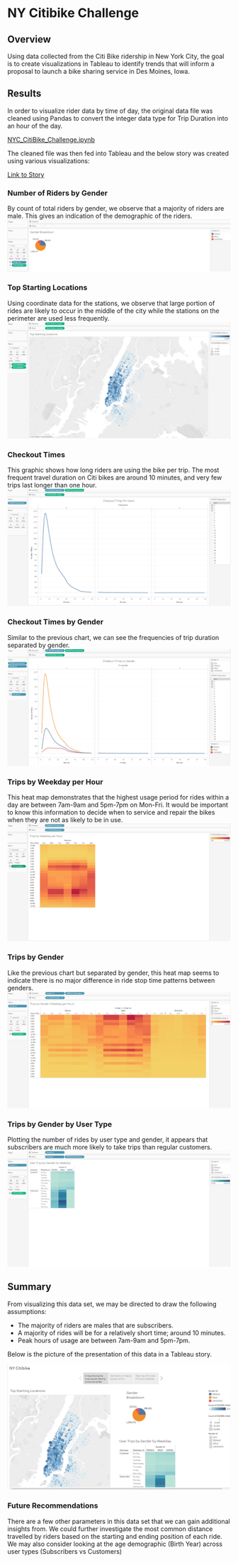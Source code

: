 # NY Citibike Challenge

## Overview
Using data collected from the Citi Bike ridership in New York City, the goal is to create visualizations in Tableau to identify trends that will inform a proposal to launch a bike sharing service in Des Moines, Iowa.

## Results
In order to visualize rider data by time of day, the original data file was cleaned using Pandas to convert the integer data type for Trip Duration into an hour of the day.

[NYC_CitiBike_Challenge.ipynb](https://github.com/rptseng/bikesharing/blob/main/NYC_CitiBike_Challenge.ipynb)

The cleaned file was then fed into Tableau and the below story was created using various visualizations:

[Link to Story](https://public.tableau.com/app/profile/ryan.tseng/viz/NY_citibike/NYCitibike)

### Number of Riders by Gender
By count of total riders by gender, we observe that a majority of riders are male. This gives an indication of the demographic of the riders.
![gender_breakdown.png](https://github.com/rptseng/bikesharing/blob/main/resources/images/gender_breakdown.png)

### Top Starting Locations
Using coordinate data for the stations, we observe that large portion of rides are likely to occur in the middle of the city while the stations on the perimeter are used less frequently.
![top_starting_locations.png](https://github.com/rptseng/bikesharing/blob/main/resources/images/top_starting_locations.png)

### Checkout Times
This graphic shows how long riders are using the bike per trip. The most frequent travel duration on Citi bikes are around 10 minutes, and very few trips last longer than one hour.
![checkout_times.png](https://github.com/rptseng/bikesharing/blob/main/resources/images/checkout_times.png)

### Checkout Times by Gender
Similar to the previous chart, we can see the frequencies of trip duration separated by gender.
![checkout_times_by_gender.png](https://github.com/rptseng/bikesharing/blob/main/resources/images/checkout_times_by_gender.png)

### Trips by Weekday per Hour
This heat map demonstrates that the highest usage period for rides within a day are between 7am-9am and 5pm-7pm on Mon-Fri. It would be important to know this information to decide when to service and repair the bikes when they are not as likely to be in use.
![trips_by_weekday_per_hour.png](https://github.com/rptseng/bikesharing/blob/main/resources/images/trips_by_weekday_per_hour.png)

### Trips by Gender
Like the previous chart but separated by gender, this heat map seems to indicate there is no major difference in ride stop time patterns between genders.
![trips_by_gender.png](https://github.com/rptseng/bikesharing/blob/main/resources/images/trips_by_gender.png)

### Trips by Gender by User Type
Plotting the number of rides by user type and gender, it appears that subscribers are much more likely to take trips than regular customers.
![user_trips_by_gender.png](https://github.com/rptseng/bikesharing/blob/main/resources/images/user_trips_by_gender.png)

## Summary
From visualizing this data set, we may be directed to draw the following assumptions:
- The majority of riders are males that are subscribers.
- A majority of rides will be for a relatively short time; around 10 minutes.
- Peak hours of usage are between 7am-9am and 5pm-7pm.

Below is the picture of the presentation of this data in a Tableau story.

![citibike_story_1.png](https://github.com/rptseng/bikesharing/blob/main/resources/images/citibike_story_1.png)

### Future Recommendations
There are a few other parameters in this data set that we can gain additional insights from. We could further investigate the most common distance travelled by riders based on the starting and ending position of each ride. We may also consider looking at the age demographic (Birth Year) across user types (Subscribers vs Customers)


